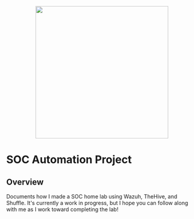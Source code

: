<p align = "center">
<img src="https://i.imgur.com/vm3CkhL.png" length = 350, width = 350> 
</p>

# SOC Automation Project
## Overview
Documents how I made a SOC home lab using Wazuh, TheHive, and Shuffle. It's currently a work in progress, but I hope you can follow along with me as I work toward completing the lab! 
